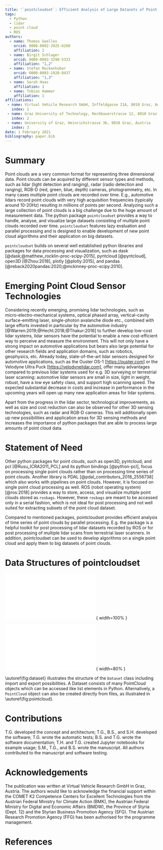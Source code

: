 ```yaml
---
title: '`pointcloudset`: Efficient Analysis of Large Datasets of Point Clouds Recorded over Time'
tags:
  - Python
  - lidar
  - point cloud
  - ROS
authors:
  - name: Thomas Goelles
    orcid: 0000-0002-3925-6260
    affiliation: 1
  - name: Birgit Schlager
    orcid: 0000-0003-3290-5333
    affiliation: "1,2"
  - name: Stefan Muckenhuber
    orcid: 0000-0003-1920-8437
    affiliation: "1,3"
  - name: Sarah Haas
    affiliation: 1
  - name: Tobias Hammer
    affiliation: 1
affiliations:
 - name: Virtual Vehicle Research GmbH, Inffeldgasse 21A, 8010 Graz, Austria
   index: 1
 - name: Graz University of Technology, Rechbauerstrasse 12, 8010 Graz, Austria
   index: 2
 - name: University of Graz, Heinrichstrasse 36, 8010 Graz, Austria
   index: 3
date: 1 February 2021
bibliography: paper.bib
---
```


# Summary
Point clouds are a very common format for representing three dimensional data. Point clouds can be acquired by different sensor types and methods, such as lidar (light detection and ranging), radar (radio detection and ranging), RGB-D (red, green, blue, depth) cameras, photogrammetry, etc. In many cases multiple point clouds are recorded over time. E.g., automotive lidars record point clouds with very high acquisition frequencies (typically around 10-20Hz) resulting in millions of points per second. Analyzing such a large collection of point clouds is a big challenge due to the huge amount of measurement data. The python package `pointcloudset` provides a way to handle, analyse, and visualize large datasets consisting of multiple point clouds recorded over time. `pointcloudset` features lazy evaluation and parallel processing and is designed to enable development of new point cloud algorithms and their application on big datasets.

`pointcloudset` builds on several well established python libraries and packages for data processing and visualization, such as dask [@dask;@matthew_rocklin-proc-scipy-2015], pyntcloud [@pyntcloud], open3D [@Zhou:2018], plotly [@plotly:2015], and pandas [@reback2020pandas:2020;@mckinney-proc-scipy:2010].

# Emerging Point Cloud Sensor Technologies
Considering recently emerging, promising lidar technologies, such as micro-electro-mechanical systems, optical phased array, vertical-cavity surface-emitting laser, single-photon avalanche diode etc., combined with large efforts invested in particular by the automotive industry [@Warren:2019;@Hecht:2018;@Thakur:2016] to further develop low-cost lidar systems, lidar sensors have the potential to enable a new cost-efficient way to perceive and measure the environment. This will not only have a strong impact on automotive applications but bears also large potential for other research fields and application domains, such as robotics, geophysics, etc. Already today, state-of-the-art lidar sensors designed for automotive applications, such as the Ouster OS-1 [https://ouster.com] or the Velodyne Ultra Puck [https://velodynelidar.com], offer many advantages compared to previous lidar systems used for e.g. 3D surveying or terrestrial laser scanning: automotive lidar sensors are small in size, light in weight, robust, have a low eye safety class, and support high scanning speed. The expected substantial decrease in costs and increase in performance in the upcoming years will open up many new application areas for lidar systems.

Apart from the progress in the lidar sector, technological improvements, as well as size and cost reduction can also be observed for other 3D sensing technologies, such as radar and RGB-D cameras. This will additionally open up new possibilities and application areas for 3D sensing methods and increases the importance of python packages that are able to process large amounts of point cloud data.

# Statement of Need
Other python packages for point clouds, such as open3D, pyntcloud, and pcl [@Rusu_ICRA2011_PCL] and its python bindings [@python-pcl], focus on processing single point clouds rather than on processing time series of point clouds. Another library is PDAL [@pdal_contributors_2018_2556738] which also works with pipelines on point clouds. However, it is focused on single point cloud processing as well. ROS (robot operating system) [@ros:2018] provides a way to store, access, and visualize multiple point clouds stored as `rosbags`. However, these `rosbags` are meant to be accessed only in a serial fashion, which is not ideal for post processing and not well suited for extracting subsets of the point cloud dataset.

Compared to mentioned packages, pointcloudset provides efficient analysis of time series of point clouds by parallel processing. E.g. the package is a helpful toolkit for post processing of lidar datasets recorded by ROS or for post processing of multiple lidar scans from terrestrial laser scanners. In addition, pointcloudset can be used to develop algorithms on a single point cloud and apply them to big datasets of point clouds.

# Data Structures of pointcloudset

![Dataset object with main properties and ways to read and write data. \label{fig:dataset}](./figures/data_pipeline2.pdf){ width=100% }

![PointCloud object with main properties and ways to read and write data. \label{fig:pointcloud}](./figures/data_pipeline3.pdf){ width=80% }

\autoref{fig:dataset} illustrates the structure of the `Dataset` class including import and export possibilities. A Dataset consists of many PointCloud objects which can be accessed like list elements in Python. Alternatively, a `PointCloud` object can also be created directly from files, as illustrated in \autoref{fig:pointcloud}.

# Contributions

T.G. developed the concept and architecture; T.G., B.S., and S.H. developed the software; T.G. wrote the automatic tests; B.S. and T.G. wrote the software documentation; T.H. and T.G. created Jupyter notebooks for example usage; S.M., T.G., and B.S. wrote the manuscript. All authors contributed to the manuscript and software testing.

# Acknowledgements

The publication was written at Virtual Vehicle Research GmbH in Graz, Austria. The authors would like to acknowledge the financial support within the COMET K2 Competence Centers for Excellent Technologies from the Austrian Federal Ministry for Climate Action (BMK), the Austrian Federal Ministry for Digital and Economic Affairs (BMDW), the Province of Styria (Dept. 12) and the Styrian Business Promotion Agency (SFG). The Austrian Research Promotion Agency (FFG) has been authorised for the programme management.

# References
